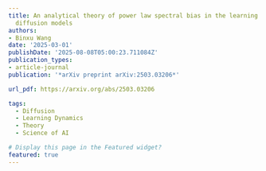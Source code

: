 ```yaml
---
title: An analytical theory of power law spectral bias in the learning dynamics of
  diffusion models
authors:
- Binxu Wang
date: '2025-03-01'
publishDate: '2025-08-08T05:00:23.711084Z'
publication_types:
- article-journal
publication: '*arXiv preprint arXiv:2503.03206*'

url_pdf: https://arxiv.org/abs/2503.03206

tags:
  - Diffusion
  - Learning Dynamics
  - Theory
  - Science of AI

# Display this page in the Featured widget?
featured: true
---
```

